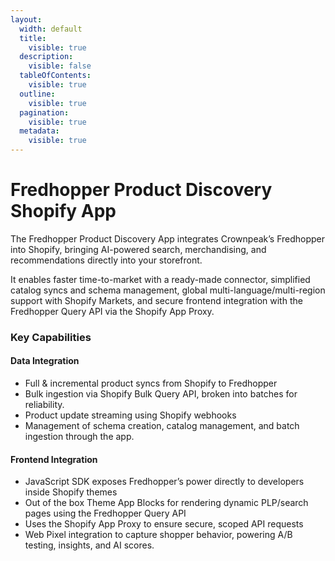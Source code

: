 ```yaml
---
layout:
  width: default
  title:
    visible: true
  description:
    visible: false
  tableOfContents:
    visible: true
  outline:
    visible: true
  pagination:
    visible: true
  metadata:
    visible: true
---
```


# Fredhopper Product Discovery Shopify App

The Fredhopper Product Discovery App integrates Crownpeak’s Fredhopper into Shopify, bringing AI-powered search, merchandising, and recommendations directly into your storefront.

It enables faster time-to-market with a ready-made connector, simplified catalog syncs and schema management, global multi-language/multi-region support with Shopify Markets, and secure frontend integration with the Fredhopper Query API via the Shopify App Proxy.

### Key Capabilities

#### Data Integration

* Full & incremental product syncs from Shopify to Fredhopper
* Bulk ingestion via Shopify Bulk Query API, broken into batches for reliability.
* Product update streaming using Shopify webhooks
* Management of schema creation, catalog management, and batch ingestion through the app.

#### Frontend Integration

* JavaScript SDK exposes Fredhopper’s power directly to developers inside Shopify themes
* Out of the box Theme App Blocks for rendering dynamic PLP/search pages using the Fredhopper Query API
* Uses the Shopify App Proxy to ensure secure, scoped API requests
* Web Pixel integration to capture shopper behavior, powering A/B testing, insights, and AI scores.
